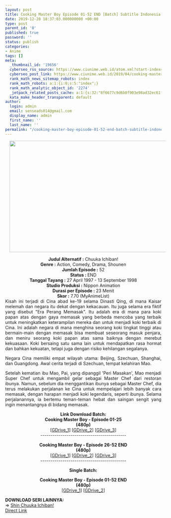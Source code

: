 ```yaml
---
layout: post
title: Cooking Master Boy Episode 01-52 END [Batch] Subtitle Indonesia
date: 2019-12-28 18:37:03.000000000 +00:00
type: post
parent_id: '0'
published: true
password: ''
status: publish
categories:
- Anime
tags: []
meta:
  _thumbnail_id: '19656'
  cyberseo_rss_source: https://www.ciunime.web.id/atom.xml?start-index=2401&max-results=150
  cyberseo_post_link: https://www.ciunime.web.id/2019/04/cooking-master-boy-episode-01-52-end.html
  rank_math_news_sitemap_robots: index
  rank_math_robots: a:1:{i:0;s:5:"index";}
  rank_math_analytic_object_id: '2274'
  _jetpack_related_posts_cache: a:1:{s:32:"8f6677c9d6b0f903e98ad32ec61f8deb";a:2:{s:7:"expires";i:1652356062;s:7:"payload";a:0:{}}}
  kata_make_header_transparent: default
author:
  login: admin
  email: senseads014@gmail.com
  display_name: admin
  first_name: ''
  last_name: ''
permalink: "/cooking-master-boy-episode-01-52-end-batch-subtitle-indonesia/"
---
```

<div class="separator" style="clear: both; text-align: center;"><a href="https://4.bp.blogspot.com/-DEuPdfbYSO8/XKiXbM7qq1I/AAAAAAAANFo/KtvfLnXeax40Gps6s2k6dosRSkZ5EV2HQCLcBGAs/s1600/Cooking%2BMaster%2BBoy.jpg" imageanchor="1" style="margin-left: 1em; margin-right: 1em;"><img border="0" data-original-height="720" data-original-width="1280" height="360" src="{{ site.baseurl }}/assets/2019/12/Cooking%2BMaster%2BBoy.jpg" width="640" /></a></div>
<p>
<div style="text-align: center;"><b>Judul</b><b><b> Alternatif</b> :</b> Chuuka Ichiban!</div>
<div style="text-align: center;"><b><b>Genre :</b></b> Action, Comedy, Drama, Shounen</div>
<div style="text-align: center;"><b>Jumlah Episode :</b> 52<br /><b>Status :&nbsp;</b>END<br /><b>Tanggal Tayang :</b> 27 April 1997 - 13 September 1998<br /><b>Studio Produksi :</b> Nippon Animation<br /><b>Durasi per Episode :</b> 23 Menit</div>
<div style="text-align: center;"><b>Skor :</b> 7.70 (MyAnimeList)</div>
<div style="text-align: center;"></div>
<div style="text-align: justify;">Kisah ini terjadi di Cina abad ke-19 selama Dinasti Qing, di mana Kaisar melemah dan negara itu dekat dengan kekacauan. Itu juga selama era fiktif yang disebut "Era Perang Memasak". Itu adalah era di mana para koki papan atas dengan gaya memasak yang berbeda mencoba yang terbaik untuk meningkatkan keterampilan mereka dan untuk menjadi koki terbaik di Cina. Ini adalah negara di mana menghina seorang koki tingkat tinggi atau bermain-main dengan memasak bisa membuat seseorang masuk penjara, dan meniru seorang koki papan atas sama baiknya dengan merebut kekuasaan. Koki bersaing satu sama lain untuk mendapatkan rasa hormat dan bahkan kekuatan, tetapi juga dengan risiko kehilangan segalanya.</p>
<p>Negara Cina memiliki empat wilayah utama: Beijing, Szechuan, Shanghai, dan Guangdong. Awal cerita terjadi di Szechuan, tempat kelahiran Mao.</p>
<p>Setelah kematian ibu Mao, Pai, yang dipanggil 'Peri Masakan', Mao menjadi Super Chef untuk mengambil gelar sebagai Master Chef dari restoran ibunya. Namun, sebelum dia menggantikan ibunya sebagai Master Chef, dia terus melakukan perjalanan ke Cina untuk mempelajari lebih banyak cara memasak, dengan harapan menjadi koki legendaris, seperti ibunya. Selama perjalanannya, ia bertemu teman-teman hebat dan saingan sengit yang ingin menantangnya di bidang memasak.</p></div>
<div style="text-align: justify;"></div>
<div style="text-align: justify;"></div>
<div style="text-align: center;"><b>Link Download Batch:</b></div>
<div style="text-align: center;"><b>Cooking Master Boy - Episode 01-25</b><br /><b>(480p)</b></div>
<div style="text-align: center;">[<a href="https://drive.google.com/uc?id=1GjAAPC9JJmEV8pu8xo5MB2Eta5Aqc0Ur" target="_blank" rel="noopener">GDrive_1</a>] [<a href="https://drive.google.com/uc?id=1621TmGfZ3vH_rfUE772mopyL3Ocib80T" target="_blank" rel="noopener">GDrive_2</a>] [<a href="https://drive.google.com/uc?export=download&amp;id=0B6xFAqu9DMdCYkNiSFFnT0E0V3c" target="_blank" rel="noopener">GDrive_3</a>]</div>
<div style="text-align: center;">-------------------------------------------</p>
</div>
<div style="text-align: center;"><b>Cooking Master Boy - Episode 26-52 END</b><br /><b>(480p)</b><br />[<a href="https://drive.google.com/uc?id=1-dYaxiJVhIMgzMSz6rsMChP_I9jDzI3-" target="_blank" rel="noopener">GDrive_1</a>] [<a href="https://drive.google.com/uc?id=1HKRA0oe_HXaU8HlsakQ_NNIk27t-WOyt" target="_blank" rel="noopener">GDrive_2</a>] [<a href="https://drive.google.com/uc?export=download&amp;id=0B6xFAqu9DMdCc2J1RWdrN1hHR2M" target="_blank" rel="noopener">GDrive_3</a>]</div>
<div style="text-align: center;">-------------------------------------------</p>
<p><b>Single Batch:</b></p>
<p><b>Cooking Master Boy - Episode 01-52 END</b><br /><b>(480p)</b><br />[<a href="https://drive.google.com/uc?id=1pvdiC7Y07yN9DCHPpikUP5j9Ky_zYiUI" target="_blank" rel="noopener">GDrive_1</a>] [<a href="https://drive.google.com/uc?id=1pMAQvJLYCfZQs73MI8FQVBIn-1V8gszw" target="_blank" rel="noopener">GDrive_2</a>]
<div style="text-align: left;"></div>
<div style="text-align: left;"></div>
<div style="text-align: left;"><b>DOWNLOAD SERI LAINNYA:</b></div>
<div style="text-align: left;"></div>
<div style="text-align: left;">=&gt;&nbsp;<a href="https://www.ciunime.web.id/2019/12/shin-chuuka-ichiban-episode-01-12-end.html" target="_blank" rel="noopener">Shin Chuuka Ichiban!</a></div>
<div style="text-align: left;"></div>
</div>
<link rel="stylesheet" href="https://cdnjs.cloudflare.com/ajax/libs/font-awesome/4.7.0/css/font-awesome.min.css" />
<div class="divbtn"> <a href="https://handymansurrender.com/fihup8buzv?key=94550f7ce39444073321dde3b8782f97" class="btn"><i class="fa fa-download"></i> Direct Link</a> </div>
